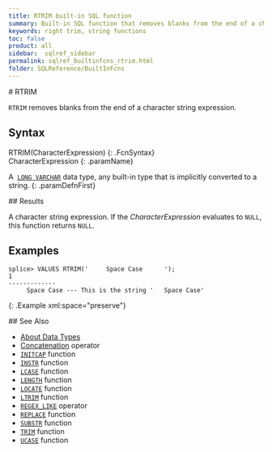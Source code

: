 ```yaml
---
title: RTRIM built-in SQL function
summary: Built-in SQL function that removes blanks from the end of a character expression
keywords: right trim, string functions
toc: false
product: all
sidebar:  sqlref_sidebar
permalink: sqlref_builtinfcns_rtrim.html
folder: SQLReference/BuiltInFcns
---
```

<section>
<div class="TopicContent" data-swiftype-index="true" markdown="1">
# RTRIM

`RTRIM` removes blanks from the end of a character string expression.

## Syntax

<div class="fcnWrapperWide" markdown="1">
    RTRIM(CharacterExpression)
{: .FcnSyntax}

</div>
<div class="paramList" markdown="1">
CharacterExpression
{: .paramName}

A &nbsp;[`LONG VARCHAR`](sqlref_datatypes_longvarchar.html) data type, any
built-in type that is implicitly converted to a string.
{: .paramDefnFirst}

</div>
## Results

A character string expression. If the *CharacterExpression* evaluates to
`NULL`, this function returns `NULL`.

## Examples

<div class="preWrapper" markdown="1">
    
    splice> VALUES RTRIM('     Space Case      ');
    1
    -------------
         Space Case	--- This is the string '   Space Case'
{: .Example xml:space="preserve"}

</div>
## See Also

* [About Data Types](sqlref_datatypes_numerictypes.html)
* [Concatenation](sqlref_builtinfcns_concat.html) operator
* [`INITCAP`](sqlref_builtinfcns_initcap.html) function
* [`INSTR`](sqlref_builtinfcns_instr.html) function
* [`LCASE`](sqlref_builtinfcns_lcase.html) function
* [`LENGTH`](sqlref_builtinfcns_length.html) function
* [`LOCATE`](sqlref_builtinfcns_locate.html) function
* [`LTRIM`](sqlref_builtinfcns_ltrim.html) function
* [`REGEX_LIKE`](sqlref_builtinfcns_regexplike.html) operator
* [`REPLACE`](sqlref_builtinfcns_replace.html) function
* [`SUBSTR`](sqlref_builtinfcns_substr.html) function
* [`TRIM`](sqlref_builtinfcns_trim.html) function
* [`UCASE`](sqlref_builtinfcns_ucase.html) function

</div>
</section>

